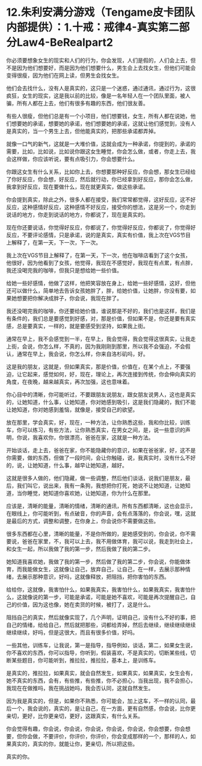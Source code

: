 # 12.朱利安满分游戏（Tengame皮卡团队内部提供）：1.十戒：戒律4-真实第二部分Law4-BeRealpart2

你必须要想象女生的现实和人们的行为，你会发现，人们是假的，人们会上去，但不是因为他们想要好，而是因为他们想要什么，男生会上去找女生，但他们可能会变得很瘦，因为他们在网上读，但男生会找女生。

他们会去找什么，没有人是真实的，这只是一个迷惑，通过通讯，通过行为，这很疯狂，女生的现实，这是我以前的比较，像是一名年轻人在一个团队里面，被人骗，所有人都在上去，他们有很多有趣的东西，他们很友善。

有些人很瘦，但他们总是有一个小项目，他们想要钱，女生，所有人都在说她，他们想要她的承诺，想要她的承诺，他们想要她的承诺，这就让他们感觉到，没有人是真实的，当一个男生上去，但他能真实的，把那些承诺都弄掉。

就像一口气的新气，这就是一大堆价值，这就会成为一种承诺，你提到的，承诺的需要，比如，比如说，比如说你跟这女生睡觉，你会怎么做，或者，你走上去，我会这样做，你应该听说，要有点吸引力，你会想要什么。

你跟这女生有什么关系，比如你上去，你想要那种好反应，你会想，那女生已经给了你好反应，你会想，好反应，然后就行动，你已经拿到好反应，那你会怎么做，我拿到好反应，现在要做什么，现在就更真实，做这些承诺。

你会提到真实，除此之外，很多人都在接受，我们常常都觉得，这好反应，这不好反应，这种感情好反应，这种感情不好反应，接受你的想法，这是另一个，你走到说话的地方，你走到说话的地方，你都说了，现在是真实的。

现在你还要说话，你觉得好反应，你都说了，你觉得好反应，你都说了，你觉得好反应，不要评论感情，只是承诺，说的是真实，真实有价值，我上次在VGS节目上解释了，在第一天，下一次，下一次。

我上次在VGS节目上解释了，在第一天，下一次，他在咖啡店看到了这个女孩，他很好，因为他看到了女孩，他觉得，我现在不感觉好，我现在有点累，有点胖，我还没喝完我的咖啡，但我只是想给她一些价值。

给她一些好感情，他做了这样，他把笑容放在身上，给她一些好感情，这好，但他还可以做什么，简单地去告诉女孩她胖了，胖，给她价值，让她胖，你没有要，如果她想要把你解决成胖子，你会说，我现在胖了。

我还没喝完我的咖啡，你还要给她价值，谁说那是不好的，我们也是这样，我们是有条件的，我们总是要感觉到好感，对，那是价值，但如果不是，你还是要有真实感，总是要真实，一样的，就是要感受到坚持，如果我上街。

通常在早上，我不会感觉到一半，在早上，我会觉得，我会觉得这很真实，让我走上街，会说，你怎么样，不真的，因为我刚刚到那里，所以我不会强迫，不会假认，通常在早上，我会说，你怎么样，你来自洛杉矶吗，好。

这是我的朋友，这就是，但如果真实，那是价值，价值在，在某个点上，不要强迫，让它起来，感觉如何，好，现在，理论上，再次连接到传统，你会伸向真实的角度，在夜晚，越来越真实，再次加强，这也意味着。

你心目中的清晰，你可能听过，不要跟朋友说朋友，跟女朋友说男人，这也是真实的，让她知道，什么事，让她知道，你对她感到吸引，这是我们隐藏的，我们不能让她知道，你对她感到羞恼，就像是，接受自己的欲望。

放在那里，学会真实，好，现在，一种方法，让你熟悉这些，我和你比较，训练车，你可以练习，有些方法，让你熟悉真实，在男女之间，是，说一些意识的声明，你说，我喜欢你，你很漂亮，爸爸在家，这就是一种方法。

开始谈话，走上去，爸爸在家，你不能隐藏你的意识，如果在爸爸家，好，这不是你需要，做的东西，但做了一段时间，会让你触碰，说，我真实时，没有什么不好的，说，让她知道，什么事，越早让她知道，越好。

这就是很多人做的，他们隐藏，做一些调整，然后他们谈话，说我们是朋友，最后，我们叫它，说出来，我有一条狗，我想把你打死，她说不让她知道，让她知道，当你睡觉，她知道你喜欢她，让她知道，你为什么在那里。

应该是，清晰的能量，清晰的情绪，清晰的通讯，所有东西都清晰，这也会显示，在眼线上，你可能听到，有点破音，你的声音，会有点落落的，你会说，嘿，这就是最后的方式，调整和调整，在你身上，你会说你不需要做这些。

很多东西都在心里，清晰的能量，不是你所做的，是她感受到的，你会说，你不需要说，爸爸在家里，不，我可以上去，我不用做体育，我可以说，我走到社会上，和女生一起，所以我做了我的第一步，然后我做了我的第二步。

她知道我喜欢她，我做了我的第一步，然后做了我的第二步，你会说，你能做体育，而我能做女生，这就像让自己，放弃自己，让自己，在一样，去展示那种情绪，去展示那种意识，好吗，这就像释放，把阻挡，把你害怕的东西。

给给你，这就像，我害怕什么，如果我真实，我害怕什么，如果我真实，我害怕什么，这就像说的第一步，可能是承诺，可能是她不喜欢，可能是再次提醒自己，自己的价值，因为这也像，她在卖货的时候，被打了，这是什么。

阻挡自己的真实，然后就像实现了，几个声明，证明自己，没有什么不好的事，把自己的情绪，给给自己，然后就把那些，词都给弄掉，然后去继续，继续继续继续继续继续，好吗，但是这很大，而且有很多价值，好吗。

一些其他，训练车，让我说，第一是指导，指导例如，谈话，第二，如果女生说，你不喜欢的东西，你可以指导，你听到，假装喜欢，不是真实的，切断某些线，切断某些题目，你可能听到，推拉拉，推拉拉，基本上，是训练车。

是真实的，推拉拉，如果真实，就会自然发生，如果真实，如果真实，女生会有，她不真实的东西，会有，有些推，有些推，你不必担心，当我出现，我不会担心，我现在在做推吗，我在挑战她吗，我会否认同，这就自然发生。

因为我是真实的，但是，如果你不熟悉，你可能会，加上这车，不一样的认同，最后一个，我会说的，真实的，是让自己，在一方面，更有自然感，你会说，比你更亲切，更好，比你更亲切，更好，这跟真实，有什么关系。

你会觉得有趣，你会说，你会说，你会说，你会说，你会说，你会想要，你会想要，但你会做，不要评价，你评价，你评价，你会变成那样的一个，那样的人，如果真实的，真实的你，就能让你，更亲切，所以把这些。

真实的你。